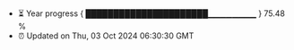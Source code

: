 - ⏳ Year progress { ██████████████████████▁▁▁▁▁▁▁▁ } 75.48 %
- ⏰ Updated on Thu, 03 Oct 2024 06:30:30 GMT

